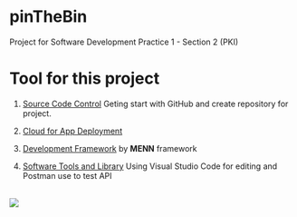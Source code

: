 # pinTheBin
Project for Software Development Practice 1 - Section 2 (PKI)


# Tool for this project
1. [Source Code Control](https://github.com/I2eNamE/pinTheBin/wiki/1.-Source-Code-Control) Geting start with GitHub and create repository for project.

2. [Cloud for App Deployment](https://github.com/I2eNamE/pinTheBin/wiki/2.-Cloud-for-App-Deployment)

3. [Development Framework](https://github.com/I2eNamE/pinTheBin/wiki/3.-Development-Framework) by **MENN** framework

4. [Software Tools and Library](https://github.com/I2eNamE/pinTheBin/wiki/4.-Software-Tools-and-Library)
Using Visual Studio Code for editing and Postman use to test API

<br>
<img src="https://github.com/I2eNamE/pinTheBin/assets/66838025/663a8421-5e77-415c-b7d0-9afa1c4f793a">
